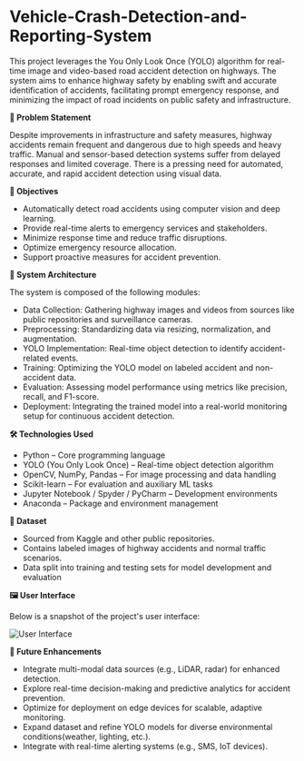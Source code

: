 # Vehicle-Crash-Detection-and-Reporting-System

This project leverages the You Only Look Once (YOLO) algorithm for real-time image and video-based road accident detection on highways. The system aims to enhance highway safety by enabling swift and accurate identification of accidents, facilitating prompt emergency response, and minimizing the impact of road incidents on public safety and infrastructure.

**🚧 Problem Statement**

Despite improvements in infrastructure and safety measures, highway accidents remain frequent and dangerous due to high speeds and heavy traffic. Manual and sensor-based detection systems suffer from delayed responses and limited coverage. There is a pressing need for automated, accurate, and rapid accident detection using visual data.

**🎯 Objectives**

- Automatically detect road accidents using computer vision and deep learning.
- Provide real-time alerts to emergency services and stakeholders.
- Minimize response time and reduce traffic disruptions.
- Optimize emergency resource allocation.
- Support proactive measures for accident prevention.

**🧠 System Architecture**

The system is composed of the following modules:

- Data Collection: Gathering highway images and videos from sources like public repositories and surveillance cameras.
- Preprocessing: Standardizing data via resizing, normalization, and augmentation.
- YOLO Implementation: Real-time object detection to identify accident-related events.
- Training: Optimizing the YOLO model on labeled accident and non-accident data.
- Evaluation: Assessing model performance using metrics like precision, recall, and F1-score.
- Deployment: Integrating the trained model into a real-world monitoring setup for continuous accident detection.

**🛠️ Technologies Used**

- Python – Core programming language
- YOLO (You Only Look Once) – Real-time object detection algorithm
- OpenCV, NumPy, Pandas – For image processing and data handling
- Scikit-learn – For evaluation and auxiliary ML tasks
- Jupyter Notebook / Spyder / PyCharm – Development environments
- Anaconda – Package and environment management

**📁 Dataset**

- Sourced from Kaggle and other public repositories.
- Contains labeled images of highway accidents and normal traffic scenarios.
- Data split into training and testing sets for model development and evaluation

**🖼️ User Interface**

Below is a snapshot of the project's user interface:

![User Interface](user_interface.png)

**🚀 Future Enhancements**

- Integrate multi-modal data sources (e.g., LiDAR, radar) for enhanced detection.
- Explore real-time decision-making and predictive analytics for accident prevention.
- Optimize for deployment on edge devices for scalable, adaptive monitoring.
- Expand dataset and refine YOLO models for diverse environmental conditions(weather, lighting, etc.).
- Integrate with real-time alerting systems (e.g., SMS, IoT devices).
